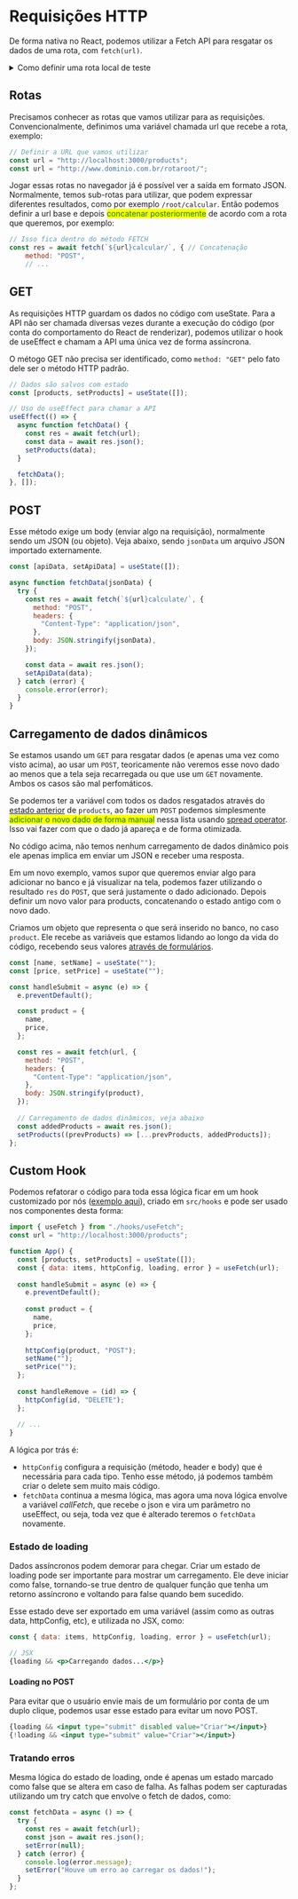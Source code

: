 # Requisições HTTP

De forma nativa no React, podemos utilizar a Fetch API para resgatar os dados de uma rota, com `fetch(url)`.

<details>

<summary>Como definir uma rota local de teste</summary>

Crie uma base de dados em JSON no caminho `meu-projeto/data/db.json`. Exemplo:

```json
{
  "products": [
    {
      "id": 1, "name": "Camisa", "price": 59.9
    },
    {
      "id": 2, "name": "Calça vermelha", "price": 90
    },
    {
      "id": 3, "name": "Boné aba reta", "price": 29.9
    }
  ]
}
```

Depois instale o pacote Json server, para criar um servidor local de hospedagem de dados: `npm i json-server`.

Em scripts do `package.json`, implemente um novo script para rodar esse servidor, desta forma:

```json
  "scripts": {
    "dev": "vite",
    "build": "vite build",
    "lint": "eslint .",
    "preview": "vite preview",
    "server": "json-server --watch data/db.json" // Novo script
  },
```

Ligue com `npm run server` e agora seus dados estarão disponíveis como se fosse em uma rota em `http://localhost:3000/products`. Faça uma variável assumir este valor para acessar, já com os exemplos abaixo.

</details>

## Rotas

Precisamos conhecer as rotas que vamos utilizar para as requisições. Convencionalmente, definimos uma variável chamada url que recebe a rota, exemplo:

```javascript
// Definir a URL que vamos utilizar
const url = "http://localhost:3000/products";
const url = "http://www.dominio.com.br/rotaroot/";
```

Jogar essas rotas no navegador já é possível ver a saída em formato JSON. Normalmente, temos sub-rotas para utilizar, que podem expressar diferentes resultados, como por exemplo `/root/calcular`. Então podemos definir a url base e depois <mark style="color:green;">concatenar posteriormente</mark> de acordo com a rota que queremos, por exemplo:

```jsx
// Isso fica dentro do método FETCH
const res = await fetch(`${url}calcular/`, { // Concatenação
    method: "POST",
    // ...
```

## GET

As requisições HTTP guardam os dados no código com useState. Para a API não ser chamada diversas vezes durante a execução do código (por conta do comportamento do React de renderizar), podemos utilizar o hook de useEffect e chamam a API uma única vez de forma assíncrona.

O métogo GET não precisa ser identificado, como `method: "GET"` pelo fato dele ser o método HTTP padrão.

```javascript
// Dados são salvos com estado
const [products, setProducts] = useState([]);

// Uso do useEffect para chamar a API
useEffect(() => {
  async function fetchData() {
    const res = await fetch(url);
    const data = await res.json();
    setProducts(data);
  }

  fetchData();
}, []);
```

## POST

Esse método exige um body (enviar algo na requisição), normalmente sendo um JSON (ou objeto). Veja abaixo, sendo `jsonData` um arquivo JSON importado externamente.

```jsx
const [apiData, setApiData] = useState([]);

async function fetchData(jsonData) {
  try {
    const res = await fetch(`${url}calculate/`, {
      method: "POST",
      headers: {
        "Content-Type": "application/json",
      },
      body: JSON.stringify(jsonData),
    });

    const data = await res.json();
    setApiData(data);
  } catch (error) {
    console.error(error);
  }
}
```

## Carregamento de dados dinâmicos

Se estamos usando um `GET` para resgatar dados (e apenas uma vez como visto acima), ao usar um `POST`, teoricamente não veremos esse novo dado ao menos que a tela seja recarregada ou que use um `GET` novamente. Ambos os casos são mal perfomáticos.

Se podemos ter a variável com todos os dados resgatados através do [estado anterior](hooks.md#estado-anterior) de `products`, ao fazer um `POST` podemos simplesmente <mark style="color:green;">adicionar o novo dado de forma manual</mark> nessa lista usando [spread operator](../../javascript/conceitos.md#spread-operator). Isso vai fazer com que o dado já apareça e de forma otimizada.

No código acima, não temos nenhum carregamento de dados dinâmico pois ele apenas implica em enviar um JSON e receber uma resposta.

Em um novo exemplo, vamos supor que queremos enviar algo para adicionar no banco e já visualizar na tela, podemos fazer utilizando o resultado `res` do `POST`, que será justamente o dado adicionado. Depois definir um novo valor para products, concatenando o estado antigo com o novo dado.

Criamos um objeto que representa o que será inserido no banco, no caso `product`. Ele recebe as variáveis que estamos lidando ao longo da vida do código, recebendo seus valores [através de formulários](formularios/formulario-nativo.md).

```jsx
const [name, setName] = useState("");
const [price, setPrice] = useState("");

const handleSubmit = async (e) => {
  e.preventDefault();

  const product = {
    name,
    price,
  };

  const res = await fetch(url, {
    method: "POST",
    headers: {
      "Content-Type": "application/json",
    },
    body: JSON.stringify(product),
  });
  
  // Carregamento de dados dinâmicos, veja abaixo
  const addedProducts = await res.json();
  setProducts((prevProducts) => [...prevProducts, addedProducts]);
};
```

## Custom Hook

Podemos refatorar o código para toda essa lógica ficar em um hook customizado por nós ([exemplo aqui](https://github.com/matheusbattisti/curso_react/blob/main/7_REQ_HTTP_REACT/httpreact/src/hooks/useFetch.js)), criado em `src/hooks` e pode ser usado nos componentes desta forma:

```jsx
import { useFetch } from "./hooks/useFetch";
const url = "http://localhost:3000/products";

function App() {
  const [products, setProducts] = useState([]);
  const { data: items, httpConfig, loading, error } = useFetch(url);
  
  const handleSubmit = async (e) => {
    e.preventDefault();
  
    const product = {
      name,
      price,
    };
      
    httpConfig(product, "POST");
    setName("");
    setPrice("");
  };
  
  const handleRemove = (id) => {
    httpConfig(id, "DELETE");
  };
  
  // ...
}
```

A lógica por trás é:

* `httpConfig` configura a requisição (método, header e body) que é necessária para cada tipo. Tenho esse método, já podemos também criar o delete sem muito mais código.
* `fetchData` continua a mesma lógica, mas agora uma nova lógica envolve a variável _callFetch_, que recebe o json e vira um parâmetro no useEffect, ou seja, toda vez que é alterado teremos o `fetchData` novamente.

### Estado de loading

Dados assíncronos podem demorar para chegar. Criar um estado de loading pode ser importante para mostrar um carregamento. Ele deve iniciar como false, tornando-se true dentro de qualquer função que tenha um retorno assíncrono e voltando para false quando bem sucedido.

Esse estado deve ser exportado em uma variável (assim como as outras data, httpConfig, etc), e utilizada no JSX, como:

```jsx
const { data: items, httpConfig, loading, error } = useFetch(url);

// JSX
{loading && <p>Carregando dados...</p>}
```

#### Loading no POST

Para evitar que o usuário envie mais de um formulário por conta de um duplo clique, podemos usar esse estado para evitar um novo POST.

```jsx
{loading && <input type="submit" disabled value="Criar"></input>}
{!loading && <input type="submit" value="Criar"></input>}
```

### Tratando erros

Mesma lógica do estado de loading, onde é apenas um estado marcado como false que se altera em caso de falha. As falhas podem ser capturadas utilizando um try catch que envolve o fetch de dados, como:

```jsx
const fetchData = async () => {
  try {
    const res = await fetch(url);
    const json = await res.json();
    setError(null);
  } catch (error) {
    console.log(error.message);
    setError("Houve um erro ao carregar os dados!");
  }
};
```
